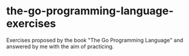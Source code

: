 # the-go-programming-language-exercises
Exercises proposed by the book "The Go Programming Language" and answered by me with the aim of practicing.
